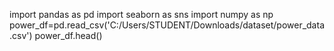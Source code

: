 import pandas as pd
import seaborn as sns
import numpy as np
power_df=pd.read_csv('C:/Users/STUDENT/Downloads/dataset/power_data.csv')
power_df.head()

